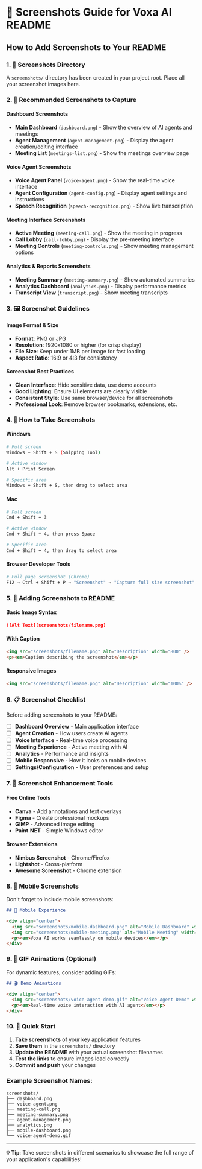# 📸 Screenshots Guide for Voxa AI README

## How to Add Screenshots to Your README

### 1. 📁 Screenshots Directory
A `screenshots/` directory has been created in your project root. Place all your screenshot images here.

### 2. 📱 Recommended Screenshots to Capture

#### **Dashboard Screenshots**
- **Main Dashboard** (`dashboard.png`) - Show the overview of AI agents and meetings
- **Agent Management** (`agent-management.png`) - Display the agent creation/editing interface
- **Meeting List** (`meetings-list.png`) - Show the meetings overview page

#### **Voice Agent Screenshots**
- **Voice Agent Panel** (`voice-agent.png`) - Show the real-time voice interface
- **Agent Configuration** (`agent-config.png`) - Display agent settings and instructions
- **Speech Recognition** (`speech-recognition.png`) - Show live transcription

#### **Meeting Interface Screenshots**
- **Active Meeting** (`meeting-call.png`) - Show the meeting in progress
- **Call Lobby** (`call-lobby.png`) - Display the pre-meeting interface
- **Meeting Controls** (`meeting-controls.png`) - Show meeting management options

#### **Analytics & Reports Screenshots**
- **Meeting Summary** (`meeting-summary.png`) - Show automated summaries
- **Analytics Dashboard** (`analytics.png`) - Display performance metrics
- **Transcript View** (`transcript.png`) - Show meeting transcripts

### 3. 🖼️ Screenshot Guidelines

#### **Image Format & Size**
- **Format**: PNG or JPG
- **Resolution**: 1920x1080 or higher (for crisp display)
- **File Size**: Keep under 1MB per image for fast loading
- **Aspect Ratio**: 16:9 or 4:3 for consistency

#### **Screenshot Best Practices**
- **Clean Interface**: Hide sensitive data, use demo accounts
- **Good Lighting**: Ensure UI elements are clearly visible
- **Consistent Style**: Use same browser/device for all screenshots
- **Professional Look**: Remove browser bookmarks, extensions, etc.

### 4. 📝 How to Take Screenshots

#### **Windows**
```bash
# Full screen
Windows + Shift + S (Snipping Tool)

# Active window
Alt + Print Screen

# Specific area
Windows + Shift + S, then drag to select area
```

#### **Mac**
```bash
# Full screen
Cmd + Shift + 3

# Active window
Cmd + Shift + 4, then press Space

# Specific area
Cmd + Shift + 4, then drag to select area
```

#### **Browser Developer Tools**
```bash
# Full page screenshot (Chrome)
F12 → Ctrl + Shift + P → "Screenshot" → "Capture full size screenshot"
```

### 5. 🔧 Adding Screenshots to README

#### **Basic Image Syntax**
```markdown
![Alt Text](screenshots/filename.png)
```

#### **With Caption**
```markdown
<img src="screenshots/filename.png" alt="Description" width="800" />
<p><em>Caption describing the screenshot</em></p>
```

#### **Responsive Images**
```markdown
<img src="screenshots/filename.png" alt="Description" width="100%" />
```

### 6. 📋 Screenshot Checklist

Before adding screenshots to your README:

- [ ] **Dashboard Overview** - Main application interface
- [ ] **Agent Creation** - How users create AI agents
- [ ] **Voice Interface** - Real-time voice processing
- [ ] **Meeting Experience** - Active meeting with AI
- [ ] **Analytics** - Performance and insights
- [ ] **Mobile Responsive** - How it looks on mobile devices
- [ ] **Settings/Configuration** - User preferences and setup

### 7. 🎨 Screenshot Enhancement Tools

#### **Free Online Tools**
- **Canva** - Add annotations and text overlays
- **Figma** - Create professional mockups
- **GIMP** - Advanced image editing
- **Paint.NET** - Simple Windows editor

#### **Browser Extensions**
- **Nimbus Screenshot** - Chrome/Firefox
- **Lightshot** - Cross-platform
- **Awesome Screenshot** - Chrome extension

### 8. 📱 Mobile Screenshots

Don't forget to include mobile screenshots:

```markdown
## 📱 Mobile Experience

<div align="center">
  <img src="screenshots/mobile-dashboard.png" alt="Mobile Dashboard" width="300" />
  <img src="screenshots/mobile-meeting.png" alt="Mobile Meeting" width="300" />
  <p><em>Voxa AI works seamlessly on mobile devices</em></p>
</div>
```

### 9. 🎥 GIF Animations (Optional)

For dynamic features, consider adding GIFs:

```markdown
## 🎬 Demo Animations

<div align="center">
  <img src="screenshots/voice-agent-demo.gif" alt="Voice Agent Demo" width="800" />
  <p><em>Real-time voice interaction with AI agent</em></p>
</div>
```

### 10. 🚀 Quick Start

1. **Take screenshots** of your key application features
2. **Save them** in the `screenshots/` directory
3. **Update the README** with your actual screenshot filenames
4. **Test the links** to ensure images load correctly
5. **Commit and push** your changes

### Example Screenshot Names:
```
screenshots/
├── dashboard.png
├── voice-agent.png
├── meeting-call.png
├── meeting-summary.png
├── agent-management.png
├── analytics.png
├── mobile-dashboard.png
└── voice-agent-demo.gif
```

---

**💡 Tip**: Take screenshots in different scenarios to showcase the full range of your application's capabilities! 